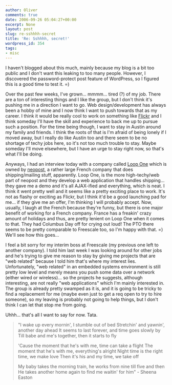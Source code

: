 ```yaml
---
author: Oliver
comments: true
date: 2006-09-26 05:04:27+00:00
excerpt: None
layout: post
slug: re-sshhhh-secret
title: 'Re: Sshhhh, secret!'
wordpress_id: 354
tags:
- misc
---
```


I haven't blogged about this much, mainly because my blog is a bit too public and I don't want this leaking to too many people.  However, I discovered the password-protect post feature of WordPress, so I figured this is a good time to test it. =)

Over the past few weeks, I've grown... mmmm... tired (?) of my job.  There are a ton of interesting things and I like the group, but I don't think it's pushing me in a direction I want to go.  Web design/development has always been a hobby of mine and I now think I want to push towards that as my career.  I think it would be really cool to work on something like <a href="http://www.flickr.com">Flickr</a> and I think someday I'll have the skill and experience to back me up to pursue such a position.  For the time being though, I want to stay in Austin around my family and friends.  I think the roots of that is I'm afraid of being lonely if I moved away, but I really do like Austin too and there seem to be no shortage of techy jobs here, so it's not too much trouble to stay.  Maybe someday I'll move elsewhere, but I have an urge to stay right now, so that's what I'll be doing.

Anyways, I had an interview today with a company called <a href="http://www.loopone.com">Loop One</a> which is owned by <a href="http://www.neopost.com">neopost</a>, a rather large French company that does shipping/mailing stuff, apparently.  Loop One, is the more high-techy/web part of neopost and they develop a web application that handles shipping... they gave me a demo and it's all AJAX-ified and everything, which is neat.  I think it went pretty well and it seems like a pretty exciting place to work.  It's not as flashy or exciting as Flickr, but I think it'd be a good launching pad for me... if they give me an offer, I'm thinking I will probably accept.  Now, usually, I laugh at the French because they're funny, but there is one major benefit of working for a French company.  France has a freakin' crazy amount of holidays and thus, are pretty lenient on Loop One when it comes to that.  They had Columbus Day off for crying out loud!  The PTO there seems to be pretty comparable to Freescale too, so I'm happy with that. =)  We'll see how this goes...

I feel a bit sorry for my interim boss at Freescale (my previous one left to another company).  I told him last week I was looking around for other jobs and he's trying to give me reason to stay by giving me projects that are "web related" because I told him that's where my interest lies.  Unfortunately, "web related" in an embedded systems environment is still pretty low level and merely means you push some data over a network (either wired or wireless)... so the projects he suggests, although interesting, are not really "web applications" which I'm mainly interested in.  The group is already pretty swamped as it is, and it is going to be tricky to find a replacement for me (maybe even just to get a req open to try to hire someone), so my leaving is probably not going to help things, but I don't think I can let that stop me from going.

Uhhh... that's all I want to say for now.  Tata.

<blockquote class="lyrics">"I wake up every mornin', I stumble out of bed
Stretchin' and yawnin', another day ahead
It seems to last forever, and time goes slowly by
Till babe and me's together, then it starts to fly

'Cause the moment that he's with me, time can take a flight
The moment that he's with me, everything's alright
Night time is the right time, we make love
Then it's his and my time, we take off

My baby takes the morning train, he works from nine till five and then
He takes another home again to find me waitin' for him" - Sheena Easton</blockquote>